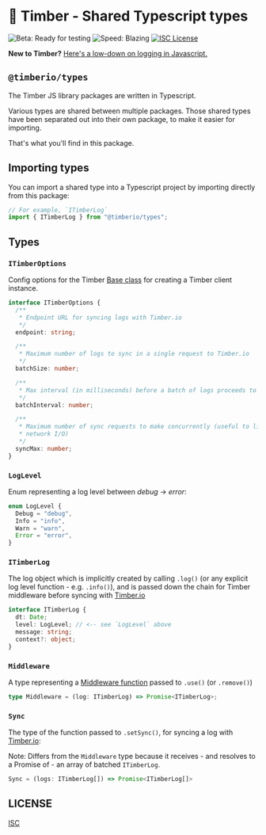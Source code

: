 # 🌲 Timber - Shared Typescript types

![Beta: Ready for testing](https://img.shields.io/badge/early_release-beta-green.svg)
![Speed: Blazing](https://img.shields.io/badge/speed-blazing%20%F0%9F%94%A5-brightgreen.svg)
[![ISC License](https://img.shields.io/badge/license-ISC-ff69b4.svg)](LICENSE.md)

**New to Timber?** [Here's a low-down on logging in Javascript.](https://github.com/timberio/timber-js)

## `@timberio/types`

The Timber JS library packages are written in Typescript.

Various types are shared between multiple packages. Those shared types have been separated out into their own package, to make it easier for importing.

That's what you'll find in this package.

## Importing types

You can import a shared type into a Typescript project by importing directly from this package:

```typescript
// For example, `ITimberLog`
import { ITimberLog } from "@timberio/types";
```

## Types

### `ITimberOptions`

Config options for the Timber [Base class](https://github.com/timberio/timber-js/tree/master/packages/core#the-base-class) for creating a Timber client instance.

```typescript
interface ITimberOptions {
  /**
   * Endpoint URL for syncing logs with Timber.io
   */
  endpoint: string;

  /**
   * Maximum number of logs to sync in a single request to Timber.io
   */
  batchSize: number;

  /**
   * Max interval (in milliseconds) before a batch of logs proceeds to syncing
   */
  batchInterval: number;

  /**
   * Maximum number of sync requests to make concurrently (useful to limit
   * network I/O)
   */
  syncMax: number;
}
```

### `LogLevel`

Enum representing a log level between _debug_ -> _error_:

```typescript
enum LogLevel {
  Debug = "debug",
  Info = "info",
  Warn = "warn",
  Error = "error",
}
```

### `ITimberLog`

The log object which is implicitly created by calling `.log()` (or any explicit log level function - e.g. `.info()`), and is passed down the chain for Timber middleware before syncing with [Timber.io](https://timber.io)

```typescript
interface ITimberLog {
  dt: Date;
  level: LogLevel; // <-- see `LogLevel` above
  message: string;
  context?: object;
}
```

### `Middleware`

A type representing a [Middleware function](https://github.com/timberio/timber-js/tree/master/packages/core#middleware) passed to `.use()` (or `.remove()`)

```typescript
type Middleware = (log: ITimberLog) => Promise<ITimberLog>;
```

### `Sync`

The type of the function passed to `.setSync()`, for syncing a log with [Timber.io](https://timber.io):

Note: Differs from the `Middleware` type because it receives - and resolves to a Promise of - an array of batched `ITimberLog`.

```typescript
Sync = (logs: ITimberLog[]) => Promise<ITimberLog[]>
```

## LICENSE

[ISC](LICENSE.md)
